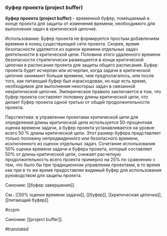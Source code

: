 ### буфер проекта (project buffer)

**буфер проекта (project buffer)** - временной буфер, помещаемый в конце проекта для защиты от изменения времени, необходимого для выполнения задач в критической цепочке.

Использование: Буфер проекта не формируется простым добавлением времени в конец существующей сети проекта. Скорее, время безопасности удаляется из оценок времени отдельных задач деятельности в критической цепи. Половина этого удаленного времени безопасности стратегически размещается в конце критической цепочки в расписании проекта для защиты общего расписания. Буфер проекта будет исчерпан или исчерпан, когда задачи в критической цепочке занимают больше времени, чем предполагалось, или после того, как питающий буфер был израсходован, но еще есть время, необходимое для выполнения некоторых задач в связанной некритической цепочке. Эмпирическое правило заключается в том, что буфер проекта составляет половину длины критической цепи, что делает буфер проекта одной третью от общей продолжительности проекта.

Перспектива: в управлении проектами критической цепи для определения длины критической цепи используется 50-процентная оценка времени задачи, а буфер проекта устанавливается на уровне всего 50 % длины критической цепи. Этот размер буфера представляет только половину непредвиденного или безопасного времени, исключенного из оценок отдельных задач. Сочетание использования 50% оценки времени задачи и буфера проекта, который составляет 50% от длины критической цепи, снижает расчетную продолжительность всего проекта примерно на 25% по сравнению с тем, что было бы при традиционном управлении проектами, в то время как при в то же время предоставляя видимый буфер для использования руководством для защиты проекта.

Синоним: [[буфер завершения]].

См.: [[50% оценки времени задачи]], [[буфер]], [[критическая цепочка]], [[питающий буфер]].

#ccpm

Синоним: [[project buffer]].

#translated

